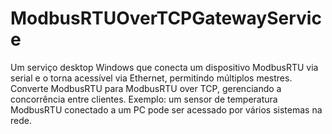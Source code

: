 # ModbusRTUOverTCPGatewayService
Um serviço desktop Windows que conecta um dispositivo ModbusRTU via serial e o torna acessível via Ethernet, permitindo múltiplos mestres. Converte ModbusRTU para ModbusRTU over TCP, gerenciando a concorrência entre clientes. Exemplo: um sensor de temperatura ModbusRTU conectado a um PC pode ser acessado por vários sistemas na rede.

